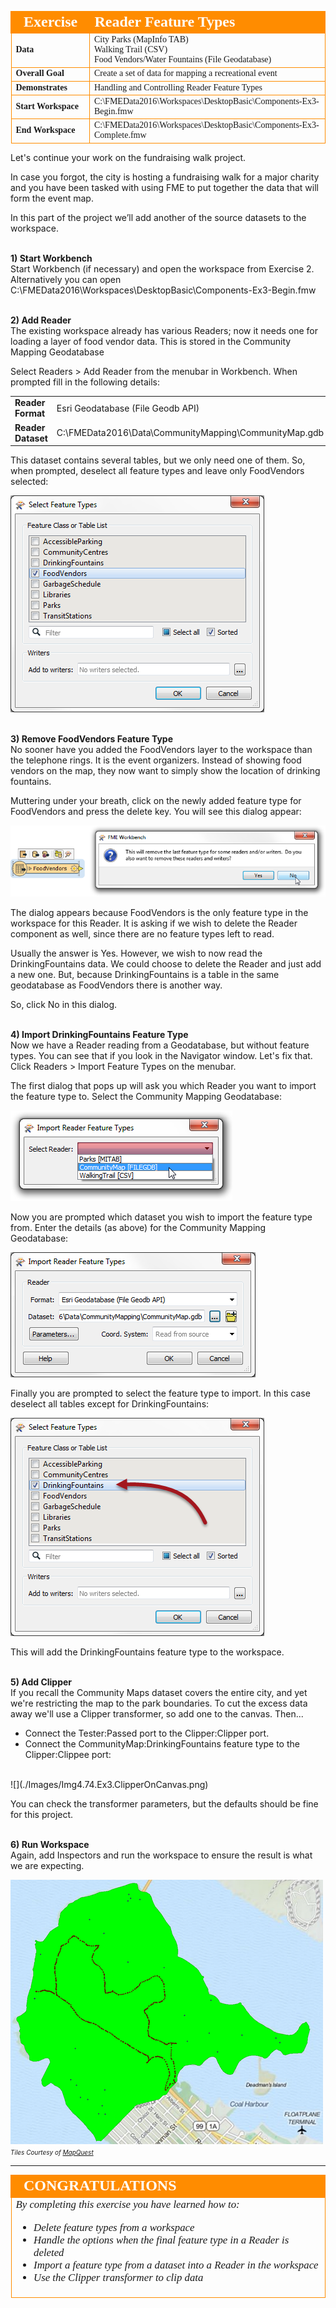 <!--Exercise Section-->
<!--NB: In GitBook world we don't give a number to exercises-->

<table style="border-spacing: 0px;border-collapse: collapse;font-family:serif">
<tr>
<td width=25% style="vertical-align:middle;background-color:darkorange;border: 2px solid darkorange">
<i class="fa fa-cogs fa-lg fa-pull-left fa-fw" style="color:white;padding-right: 12px;vertical-align:text-top"></i>
<span style="color:white;font-size:x-large;font-weight: bold">Exercise</span>
</td>
<td style="border: 2px solid darkorange;background-color:darkorange;color:white">
<span style="color:white;font-size:x-large;font-weight: bold">Reader Feature Types</span>
</td>
</tr>

<tr>
<td style="border: 1px solid darkorange; font-weight: bold">Data</td>
<td style="border: 1px solid darkorange">City Parks (MapInfo TAB)<br>Walking Trail (CSV)<br>Food Vendors/Water Fountains (File Geodatabase)</td>
</tr>

<tr>
<td style="border: 1px solid darkorange; font-weight: bold">Overall Goal</td>
<td style="border: 1px solid darkorange">Create a set of data for mapping a recreational event</td>
</tr>

<tr>
<td style="border: 1px solid darkorange; font-weight: bold">Demonstrates</td>
<td style="border: 1px solid darkorange">Handling and Controlling Reader Feature Types</td>
</tr>

<tr>
<td style="border: 1px solid darkorange; font-weight: bold">Start Workspace</td>
<td style="border: 1px solid darkorange">C:\FMEData2016\Workspaces\DesktopBasic\Components-Ex3-Begin.fmw</td>
</tr>

<tr>
<td style="border: 1px solid darkorange; font-weight: bold">End Workspace</td>
<td style="border: 1px solid darkorange">C:\FMEData2016\Workspaces\DesktopBasic\Components-Ex3-Complete.fmw</td>
</tr>

</table>


Let's continue your work on the fundraising walk project.

In case you forgot, the city is hosting a fundraising walk for a major charity and you have been tasked with using FME to put together the data that will form the event map.  

In this part of the project we’ll add another of the source datasets to the workspace.


<br>**1) Start Workbench**
<br>Start Workbench (if necessary) and open the workspace from Exercise 2. Alternatively you can open C:\FMEData2016\Workspaces\DesktopBasic\Components-Ex3-Begin.fmw



<br>**2) Add Reader**
<br>The existing workspace already has various Readers; now it needs one for loading a layer of food vendor data. This is stored in the Community Mapping Geodatabase

Select Readers > Add Reader from the menubar in Workbench. When prompted fill in the following details:

<table style="border: 0px">

<tr>
<td style="font-weight: bold">Reader Format</td>
<td style="">Esri Geodatabase (File Geodb API)</td>
</tr>

<tr>
<td style="font-weight: bold">Reader Dataset</td>
<td style="">C:\FMEData2016\Data\CommunityMapping\CommunityMap.gdb</td>
</tr>

</table>

This dataset contains several tables, but we only need one of them. So, when prompted, deselect all feature types and leave only FoodVendors selected:

![](./Images/Img4.75.Ex2.CommunityMappingFeatureTypes.png)


<br>**3) Remove FoodVendors Feature Type**
<br>No sooner have you added the FoodVendors layer to the workspace than the telephone rings. It is the event organizers. Instead of showing food vendors on the map, they now want to simply show the location of drinking fountains.

Muttering under your breath, click on the newly added feature type for FoodVendors and press the delete key. You will see this dialog appear:

![](./Images/Img4.79.Ex3.DeleteFoodVendorFeatureType.png)  

The dialog appears because FoodVendors is the only feature type in the workspace for this Reader. It is asking if we wish to delete the Reader component as well, since there are no feature types left to read.

Usually the answer is Yes. However, we wish to now read the DrinkingFountains data. We could choose to delete the Reader and just add a new one. But, because DrinkingFountains is a table in the same geodatabase as FoodVendors there is another way.

So, click No in this dialog.


<br>**4) Import DrinkingFountains Feature Type**
<br>Now we have a Reader reading from a Geodatabase, but without feature types. You can see that if you look in the Navigator window. Let's fix that. Click Readers > Import Feature Types on the menubar.

The first dialog that pops up will ask you which Reader you want to import the feature type to. Select the Community Mapping Geodatabase:

![](./Images/Img4.80.Ex3.ImportFTSelectReaderDialog.png)

Now you are prompted which dataset you wish to import the feature type from. Enter the details (as above) for the Community Mapping Geodatabase:

![](./Images/Img4.81.Ex3.ImportFTSelectDatasetDialog.png)

Finally you are prompted to select the feature type to import. In this case deselect all tables except for DrinkingFountains:

![](./Images/Img4.82.Ex3.ImportFTSelectFTDialog.png)

This will add the DrinkingFountains feature type to the workspace.


<br>**5) Add Clipper**
<br>If you recall the Community Maps dataset covers the entire city, and yet we're restricting the map to the park boundaries. To cut the excess data away we'll use a Clipper transformer, so add one to the canvas. Then...

- Connect the Tester:Passed port to the Clipper:Clipper port. 
- Connect the CommunityMap:DrinkingFountains feature type to the Clipper:Clippee port:

<br>
![](./Images/Img4.74.Ex3.ClipperOnCanvas.png)

You can check the transformer parameters, but the defaults should be fine for this project.


<br>**6) Run Workspace**
<br>Again, add Inspectors and run the workspace to ensure the result is what we are expecting.

![](./Images/Img4.88.Ex3.OutputSoFar.png)
<br><span style="font-style:italic;font-size:x-small">Tiles Courtesy of <a href="http://www.mapquest.com/">MapQuest</a></span>

---

<!--Exercise Congratulations Section--> 

<table style="border-spacing: 0px">
<tr>
<td style="vertical-align:middle;background-color:darkorange;border: 2px solid darkorange">
<i class="fa fa-thumbs-o-up fa-lg fa-pull-left fa-fw" style="color:white;padding-right: 12px;vertical-align:text-top"></i>
<span style="color:white;font-size:x-large;font-weight: bold;font-family:serif">CONGRATULATIONS</span>
</td>
</tr>

<tr>
<td style="border: 1px solid darkorange">
<span style="font-family:serif; font-style:italic; font-size:larger">
By completing this exercise you have learned how to:
<br>
<ul><li>Delete feature types from a workspace</li>
<li>Handle the options when the final feature type in a Reader is deleted</li>
<li>Import a feature type from a dataset into a Reader in the workspace</li>
<li>Use the Clipper transformer to clip data</li></ul>
</span>
</td>
</tr>
</table>
 